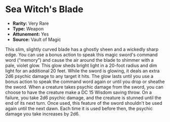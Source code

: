 # Sea Witch's Blade

- **Rarity:** Very Rare
- **Type:** Weapon
- **Attunement:** Yes
- **Source:** Vault of Magic

This slim, slightly curved blade has a ghostly sheen and a wickedly sharp edge. You can use a bonus action to speak this magic sword's command word (“memory”) and cause the air around the blade to shimmer with a pale, violet glow. This glow sheds bright light in a 20-foot radius and dim light for an additional 20 feet. While the sword is glowing, it deals an extra 2d6 psychic damage to any target it hits. The glow lasts until you use a bonus action to speak the command word again or until you drop or sheathe the sword. When a creature takes psychic damage from the sword, you can choose to have the creature make a DC 15 Wisdom saving throw. On a failure, you take 2d6 psychic damage, and the creature is stunned until the end of its next turn. Once used, this feature of the sword shouldn't be used again until the next dawn. Each time it is used before then, the psychic damage you take increases by 2d6.
